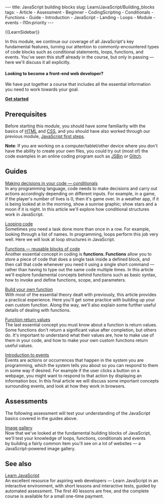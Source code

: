 --- title: JavaScript building blocks slug: Learn/JavaScript/Building\_blocks tags: - Article - Assessment - Beginner - CodingScripting - Conditionals - Functions - Guide - Introduction - JavaScript - Landing - Loops - Module - events - l10n:priority ---

{{LearnSidebar}}

In this module, we continue our coverage of all JavaScript's key fundamental features, turning our attention to commonly-encountered types of code blocks such as conditional statements, loops, functions, and events. You've seen this stuff already in the course, but only in passing — here we'll discuss it all explicitly.

#### Looking to become a front-end web developer?

We have put together a course that includes all the essential information you need to work towards your goal.

[**Get started**](/en-US/docs/Learn/Front-end_web_developer)

Prerequisites
-------------

Before starting this module, you should have some familiarity with the basics of [HTML](/en-US/docs/Learn/HTML/Introduction_to_HTML) and [CSS](/en-US/docs/Learn/CSS/First_steps), and you should have also worked through our previous module, [JavaScript first steps](/en-US/docs/Learn/JavaScript/First_steps).

**Note**: If you are working on a computer/tablet/other device where you don't have the ability to create your own files, you could try out (most of) the code examples in an online coding program such as [JSBin](https://jsbin.com/) or [Glitch](https://glitch.com/).

Guides
------

 [Making decisions in your code — conditionals](/en-US/docs/Learn/JavaScript/Building_blocks/conditionals)   
In any programming language, code needs to make decisions and carry out actions accordingly depending on different inputs. For example, in a game, if the player's number of lives is 0, then it's game over. In a weather app, if it is being looked at in the morning, show a sunrise graphic; show stars and a moon if it is night. In this article we'll explore how conditional structures work in JavaScript.

 [Looping code](/en-US/docs/Learn/JavaScript/Building_blocks/Looping_code)   
Sometimes you need a task done more than once in a row. For example, looking through a list of names. In programming, loops perform this job very well. Here we will look at loop structures in JavaScript.

 [Functions — reusable blocks of code](/en-US/docs/Learn/JavaScript/Building_blocks/Functions)   
Another essential concept in coding is **functions. Functions** allow you to store a piece of code that does a single task inside a defined block, and then call that code whenever you need it using a single short command — rather than having to type out the same code multiple times. In this article we'll explore fundamental concepts behind functions such as basic syntax, how to invoke and define functions, scope, and parameters.

 [Build your own function](/en-US/docs/Learn/JavaScript/Building_blocks/Build_your_own_function)   
With most of the essential theory dealt with previously, this article provides a practical experience. Here you'll get some practice with building up your own custom function. Along the way, we'll also explain some further useful details of dealing with functions.

 [Function return values](/en-US/docs/Learn/JavaScript/Building_blocks/Return_values)   
The last essential concept you must know about a function is return values. Some functions don't return a significant value after completion, but others do. It's important to understand what their values are, how to make use of them in your code, and how to make your own custom functions return useful values. 

 [Introduction to events](/en-US/docs/Learn/JavaScript/Building_blocks/Events)   
Events are actions or occurrences that happen in the system you are programming, which the system tells you about so you can respond to them in some way if desired. For example if the user clicks a button on a webpage, you might want to respond to that action by displaying an information box. In this final article we will discuss some important concepts surrounding events, and look at how they work in browsers.

Assessments
-----------

The following assessment will test your understanding of the JavaScript basics covered in the guides above.

 [Image gallery](/en-US/docs/Learn/JavaScript/Building_blocks/Image_gallery)   
Now that we've looked at the fundamental building blocks of JavaScript, we'll test your knowledge of loops, functions, conditionals and events by building a fairly common item you'll see on a lot of websites — a JavaScript-powered image gallery.

See also
--------

[Learn JavaScript](https://learnjavascript.online/)  
An excellent resource for aspiring web developers — Learn JavaScript in an interactive environment, with short lessons and interactive tests, guided by automated assessment. The first 40 lessons are free, and the complete course is available for a small one-time payment.
